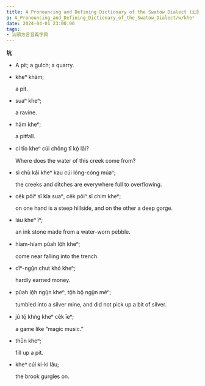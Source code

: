 ```yaml
---
title: A Pronouncing and Defining Dictionary of the Swatow Dialect (汕頭方言音義字典) / kheⁿ
p: A_Pronouncing_and_Defining_Dictionary_of_the_Swatow_Dialect/w/kheⁿ
date: 2024-04-01 23:00:00
tags: 
- 汕頭方言音義字典
---
```



**坑**
- A pit; a gulch; a quarry.

- kheⁿ khàm;

  a pit.

- suaⁿ kheⁿ;

  a ravine.

- hām kheⁿ;

  a pitfall.

- cí tîo kheⁿ cúi chông tī kò̤ lâi?

  Where does the water of this creek come from?

- sì chù kâi kheⁿ kau cúi lóng-cóng múaⁿ;

  the creeks and ditches are everywhere full to overflowing.

- cêk pôiⁿ sĭ kĭa suaⁿ, cêk pôiⁿ sĭ chim kheⁿ;

  on one hand is a steep hillside, and on the other a deep gorge.

- láu kheⁿ īⁿ;

  an ink stone made from a water-worn pebble.

- híam-híam pûah lô̤h kheⁿ;

  come near falling into the trench.

- cîⁿ-ngṳ̂n chut khó kheⁿ;

  hardly earned money.

- pûah lô̤h ngṳ̂n kheⁿ, tô̤h bô̤ ngṳ̂n mêⁿ;

  tumbled into a silver mine, and did not pick up a bit of silver.

- jû tó̤ khǹg kheⁿ cêk īeⁿ;

  a game like “magic music.”

- thūn kheⁿ;

  fill up a pit.

- kheⁿ cúi ki-ki lâu;

  the brook gurgles on.